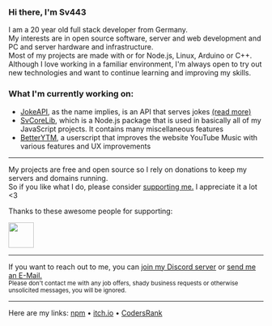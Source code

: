 <!-- Pro Tip: to create a page like this just create a public repo with your username as its name :) -->

### Hi there, I'm Sv443
I am a 20 year old full stack developer from Germany.  
My interests are in open source software, server and web development and PC and server hardware and infrastructure.  
Most of my projects are made with or for Node.js, Linux, Arduino or C++.  
Although I love working in a familiar environment, I'm always open to try out new technologies and want to continue learning and improving my skills.  
  
### What I'm currently working on:
- [JokeAPI](https://github.com/Sv443/JokeAPI), as the name implies, is an API that serves jokes [(read more)](https://jokeapi.dev)
- [SvCoreLib](https://github.com/Sv443-Network/SvCoreLib), which is a Node.js package that is used in basically all of my JavaScript projects. It contains many miscellaneous features
- [BetterYTM](https://github.com/Sv443/BetterYTM), a userscript that improves the website YouTube Music with various features and UX improvements
<!-- - [Townly](https://github.com/Sv443/Townly) - I've challenged myself to create a city building game in the command line, with an accompanying game engine, [Teng.](https://github.com/Sv443/Teng)
-->

---

My projects are free and open source so I rely on donations to keep my servers and domains running.  
So if you like what I do, please consider [supporting me.](https://github.com/sponsors/Sv443) I appreciate it a lot <3  
  
Thanks to these awesome people for supporting:  

<a href="https://github.com/CrazyMarvin" title="CrazyMarvin"><img src="https://github.com/CrazyMarvin.png" width="50" height="50" /></a>

---

If you want to reach out to me, you can [join my Discord server](https://dc.sv443.net/) or [send me an E-Mail.](mailto:%63%6F%6E%74%61%63%74%40%73%76%34%34%33%2E%6E%65%74)  
<sub>Please don't contact me with any job offers, shady business requests or otherwise unsolicited messages, you will be ignored.</sub>

---

Here are my links: [npm](https://www.npmjs.com/~sv443) • [itch.io](https://sv443.itch.io/) • [CodersRank](https://profile.codersrank.io/user/sv443)  
<!-- • -->
